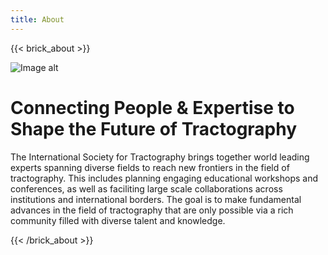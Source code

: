 ```yaml
---
title: About
---
```

{{< brick_about >}}

![Image alt](/uploads/branding/logo_tractoball_transparent_wcircle_bg.png)

# Connecting People & Expertise to Shape the Future of Tractography

The International Society for Tractography brings together world leading experts spanning diverse fields to reach new frontiers in the field of tractography.  This includes planning engaging educational workshops and conferences, as well as faciliting large scale collaborations across institutions and international borders.  The goal is to make fundamental advances in the field of tractography that are only possible via a rich community filled with diverse talent and knowledge.

{{< /brick_about >}}
